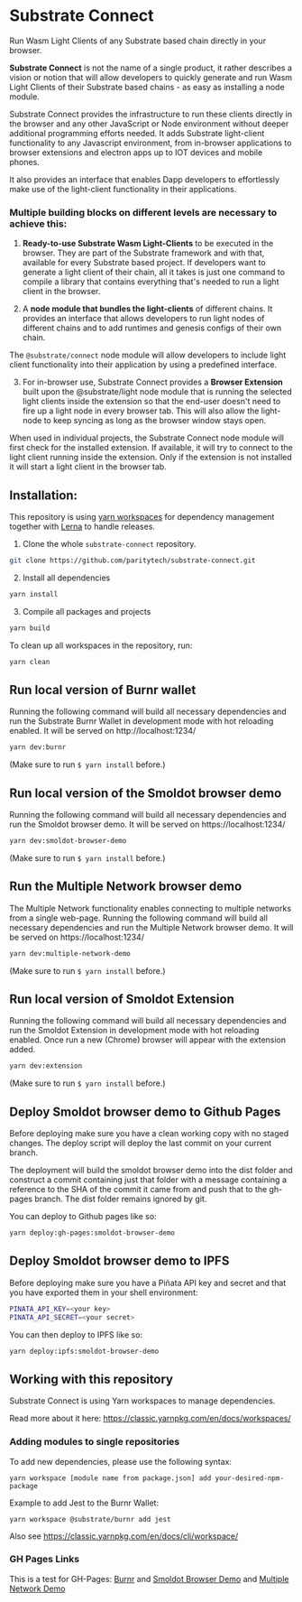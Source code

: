 # Substrate Connect

Run Wasm Light Clients of any Substrate based chain directly in your browser.

**Substrate Connect** is not the name of a single product, it rather describes a vision or notion that will allow developers to quickly generate and run Wasm Light Clients of their Substrate based chains - as easy as installing a node module.

Substrate Connect provides the infrastructure to run these clients directly in the browser and any other JavaScript or Node environment without deeper additional programming efforts needed. It adds Substrate light-client functionality to any Javascript environment, from in-browser applications to browser extensions and electron apps up to IOT devices and mobile phones.

It also provides an interface that enables Dapp developers to effortlessly make use of the light-client functionality in their applications.

### **Multiple building blocks on different levels are necessary to achieve this:**

1. **Ready-to-use Substrate Wasm Light-Clients** to be executed in the browser. They are part of the Substrate framework and with that, available for every Substrate based project. If developers want to generate a light client of their chain, all it takes is just one command to compile a library that contains everything that's needed to run a light client in the browser.

2) A **node module that bundles the light-clients** of different chains. It provides an interface that allows developers to run light nodes of different chains and to add runtimes and genesis configs of their own chain.

The `@substrate/connect` node module will allow developers to include light client functionality into their application by using a predefined interface.

3. For in-browser use, Substrate Connect provides a **Browser Extension** built upon the @substrate/light node module that is running the selected light clients inside the extension so that the end-user doesn't need to fire up a light node in every browser tab. This will also allow the light-node to keep syncing as long as the browser window stays open.

When used in individual projects, the Substrate Connect node module will first check for the installed extension. If available, it will try to connect to the light client running inside the extension. Only if the extension is not installed it will start a light client in the browser tab.


## Installation:

This repository is using [yarn workspaces](https://classic.yarnpkg.com/en/docs/workspaces/) for dependency management together with [Lerna](https://lerna.js.org/) to handle releases.


1. Clone the whole `substrate-connect` repository.

```bash
git clone https://github.com/paritytech/substrate-connect.git
```

2. Install all dependencies

```bash
yarn install
```

3. Compile all packages and projects

```bash
yarn build
```

To clean up all workspaces in the repository, run:

```bash
yarn clean
```

## Run local version of Burnr wallet
Running the following command will build all necessary dependencies and run the Substrate Burnr Wallet in development mode with hot reloading enabled. It will be served on http://localhost:1234/

```bash
yarn dev:burnr
```

(Make sure to run `$ yarn install` before.)

## Run local version of the Smoldot browser demo
Running the following command will build all necessary dependencies and run the Smoldot browser demo. It will be served on https://localhost:1234/

```bash
yarn dev:smoldot-browser-demo
```

(Make sure to run `$ yarn install` before.)

## Run the Multiple Network browser demo
The Multiple Network functionality enables connecting to multiple networks from a single web-page.
Running the following command will build all necessary dependencies and run the Multiple Network browser demo. It will be served on https://localhost:1234/

```bash
yarn dev:multiple-network-demo 
```

(Make sure to run `$ yarn install` before.)

## Run local version of Smoldot Extension
Running the following command will build all necessary dependencies and run the Smoldot Extension in development mode with hot reloading enabled. Once run a new (Chrome) browser will appear with the extension added.

```bash
yarn dev:extension
```

(Make sure to run `$ yarn install` before.)

## Deploy Smoldot browser demo to Github Pages

Before deploying make sure you have a clean working copy with no staged changes.
The deploy script will deploy the last commit on your current branch.

The deployment will build the smoldot browser demo into the dist folder and 
construct a commit containing just that folder with a message containing a 
reference to the SHA of the commit it came from and push that to the gh-pages
branch. The dist folder remains ignored by git.

You can deploy to Github pages like so:

```bash
yarn deploy:gh-pages:smoldot-browser-demo
```

## Deploy Smoldot browser demo to IPFS

Before deploying make sure you have a Piñata API key and secret and that you
have exported them in your shell environment:

```bash
PINATA_API_KEY=<your key>
PINATA_API_SECRET=<your secret>
```

You can then deploy to IPFS like so:

```bash
yarn deploy:ipfs:smoldot-browser-demo
```

## Working with this repository

Substrate Connect is using Yarn workspaces to manage dependencies. 

Read more about it here: https://classic.yarnpkg.com/en/docs/workspaces/

### Adding modules to single repositories

To add new dependencies, please use the following syntax:

```
yarn workspace [module name from package.json] add your-desired-npm-package
```
Example to add Jest to the Burnr Wallet:
```
yarn workspace @substrate/burnr add jest
```

Also see https://classic.yarnpkg.com/en/docs/cli/workspace/

### GH Pages Links
This is a test for GH-Pages:
[Burnr](https://paritytech.github.io/substrate-connect/burnr) and
[Smoldot Browser Demo](https://paritytech.github.io/substrate-connect/smoldot-browser-demo) and
[Multiple Network Demo](https://paritytech.github.io/substrate-connect/multiple-network-demo)
